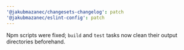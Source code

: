```yaml
---
'@jakubmazanec/changesets-changelog': patch
'@jakubmazanec/eslint-config': patch
---
```


Npm scripts were fixed; `build` and `test` tasks now clean their output directories beforehand.
